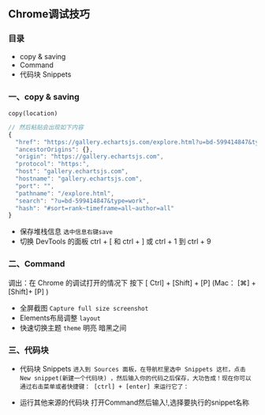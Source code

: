 ## Chrome调试技巧
### 目录
- copy & saving
- Command
- 代码块 Snippets
### 一、copy & saving
`copy(location)`
```js
// 然后粘贴会出现如下内容
{
  "href": "https://gallery.echartsjs.com/explore.html?u=bd-599414847&type=work#sort=rank~timeframe=all~author=all",
  "ancestorOrigins": {},
  "origin": "https://gallery.echartsjs.com",
  "protocol": "https:",
  "host": "gallery.echartsjs.com",
  "hostname": "gallery.echartsjs.com",
  "port": "",
  "pathname": "/explore.html",
  "search": "?u=bd-599414847&type=work",
  "hash": "#sort=rank~timeframe=all~author=all"
}
```
- 保存堆栈信息 `选中信息右键save`
- 切换 DevTools 的面板 ctrl + [ 和 ctrl + ]  或 ctrl + 1 到 ctrl + 9

### 二、Command
调出：在 Chrome 的调试打开的情况下 按下 [ Ctrl] + [Shift] + [P] (Mac： [⌘] + [Shift]+ [P] )
- 全屏截图 `Capture full size screenshot`
- Elements布局调整 `layout`
- 快速切换主题 `theme` 明亮 暗黑之间

### 三、代码块
- 代码块 Snippets
`进入到 Sources 面板，在导航栏里选中 Snippets 这栏，点击 New snippet(新建一个代码块) ，然后输入你的代码之后保存，大功告成！现在你可以通过右击菜单或者快捷键： [ctrl] + [enter] 来运行它了：`

- 运行其他来源的代码块
打开Command然后输入!,选择要执行的snippet名称

